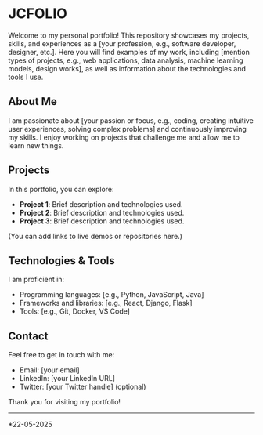 # JCFOLIO

Welcome to my personal portfolio! This repository showcases my projects, skills, and experiences as a [your profession, e.g., software developer, designer, etc.]. Here you will find examples of my work, including [mention types of projects, e.g., web applications, data analysis, machine learning models, design works], as well as information about the technologies and tools I use.

## About Me

I am passionate about [your passion or focus, e.g., coding, creating intuitive user experiences, solving complex problems] and continuously improving my skills. I enjoy working on projects that challenge me and allow me to learn new things.

## Projects

In this portfolio, you can explore:

- **Project 1**: Brief description and technologies used.
- **Project 2**: Brief description and technologies used.
- **Project 3**: Brief description and technologies used.

(You can add links to live demos or repositories here.)

## Technologies & Tools

I am proficient in:

- Programming languages: [e.g., Python, JavaScript, Java]
- Frameworks and libraries: [e.g., React, Django, Flask]
- Tools: [e.g., Git, Docker, VS Code]

## Contact

Feel free to get in touch with me:

- Email: [your email]
- LinkedIn: [your LinkedIn URL]
- Twitter: [your Twitter handle] (optional)

Thank you for visiting my portfolio!

---

\*22-05-2025
